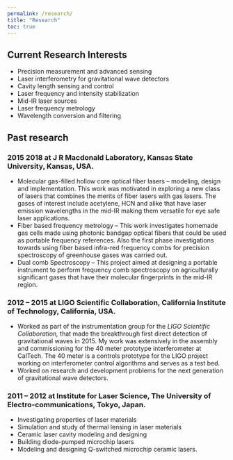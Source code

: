 ```yaml
---
permalink: /research/
title: "Research"
toc: true
---
```

## Current Research Interests
 - Precision measurement and advanced sensing
 - Laser interferometry for gravitational wave detectors
 - Cavity length sensing and control 
 - Laser frequency and intensity stabilization 
 - Mid-IR laser sources
 - Laser frequency metrology
 - Wavelength conversion and filtering 
 
 ## Past research 
 
 ### 2015 2018 at J R Macdonald Laboratory, Kansas State University, Kansas, USA. 
 - Molecular gas-filled hollow core optical fiber lasers – modeling, design and implementation. This work was motivated in exploring a new class of lasers that combines the merits of fiber lasers with gas lasers. The gases of interest include acetylene, HCN and alike that have laser emission wavelengths in the mid-IR making them versatile for eye safe laser applications. 
 - Fiber based frequency metrology – This work investigates homemade gas cells made using photonic bandgap optical fibers that could be used as portable frequency references. Also the first phase investigations towards using fiber based infra-red frequency combs for precision spectroscopy of greenhouse gases was carried out.
 - Dual comb Spectroscopy – This project aimed at designing a portable instrument to perform frequency comb spectroscopy on agriculturally significant gases that have their molecular fingerprints in the mid-IR region. 
 
 ### 2012 – 2015 at LIGO Scientific Collaboration, California Institute of Technology, California, USA.
- Worked as part of the instrumentation group for the <em>LIGO Scientific Collaboration,</em> that made the breakthrough first direct detection of gravitational waves in 2015. My work was extensively in the assembly and commissioning for the 40 meter prototype interferometer at CalTech. The 40 meter is a controls prototype for the LIGO project working on interferometer control algorithms and serves as a test bed. 
- Worked on research and development problems for the next generation of gravitational wave detectors.

### 2011 – 2012 at Institute for Laser Science, The University of Electro-communications, Tokyo, Japan.
 - Investigating properties of laser materials
 - Simulation and study of thermal lensing in laser materials
 - Ceramic laser cavity modeling and designing
 - Building diode-pumped microchip lasers
 - Modeling and designing Q-switched microchip ceramic lasers.
